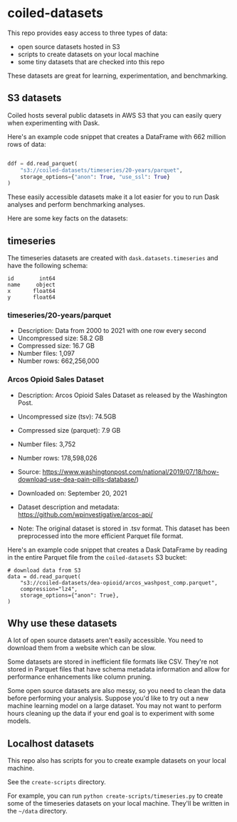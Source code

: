 # coiled-datasets

This repo provides easy access to three types of data:

* open source datasets hosted in S3
* scripts to create datasets on your local machine
* some tiny datasets that are checked into this repo

These datasets are great for learning, experimentation, and benchmarking.

## S3 datasets

Coiled hosts several public datasets in AWS S3 that you can easily query when experimenting with Dask.

Here's an example code snippet that creates a DataFrame with 662 million rows of data:

```python

ddf = dd.read_parquet(
    "s3://coiled-datasets/timeseries/20-years/parquet",
    storage_options={"anon": True, "use_ssl": True}
)
```

These easily accessible datasets make it a lot easier for you to run Dask analyses and perform benchmarking analyses.

Here are some key facts on the datasets:

## timeseries

The timeseries datasets are created with `dask.datasets.timeseries` and have the following schema:

```
id        int64
name     object
x       float64
y       float64
```

### timeseries/20-years/parquet

* Description: Data from 2000 to 2021 with one row every second
* Uncompressed size: 58.2 GB
* Compressed size: 16.7 GB
* Number files: 1,097
* Number rows: 662,256,000

### Arcos Opioid Sales Dataset

* Description: Arcos Opioid Sales Dataset as released by the Washington Post. 
* Uncompressed size (tsv): 74.5GB
* Compressed size (parquet): 7.9 GB
* Number files: 3,752
* Number rows: 178,598,026

* Source: https://www.washingtonpost.com/national/2019/07/18/how-download-use-dea-pain-pills-database/)
* Downloaded on: September 20, 2021
* Dataset description and metadata: https://github.com/wpinvestigative/arcos-api/
* Note: The original dataset is stored in .tsv format. This dataset has been preprocessed into the more efficient Parquet file format.

Here's an example code snippet that creates a Dask DataFrame by reading in the entire Parquet file from the `coiled-datasets` S3 bucket:

```
# download data from S3
data = dd.read_parquet(
    "s3://coiled-datasets/dea-opioid/arcos_washpost_comp.parquet",
    compression="lz4",
    storage_options={"anon": True},
)
```

## Why use these datasets

A lot of open source datasets aren't easily accessible.  You need to download them from a website which can be slow.

Some datasets are stored in inefficient file formats like CSV.  They're not stored in Parquet files that have schema metadata information and allow for performance enhancements like column pruning.

Some open source datasets are also messy, so you need to clean the data before performing your analysis.  Suppose you'd like to try out a new machine learning model on a large dataset.  You may not want to perform hours cleaning up the data if your end goal is to experiment with some models.

## Localhost datasets

This repo also has scripts for you to create example datasets on your local machine.

See the `create-scripts` directory.

For example, you can run `python create-scripts/timeseries.py` to create some of the timeseries datasets on your local machine.  They'll be written in the `~/data` directory.

